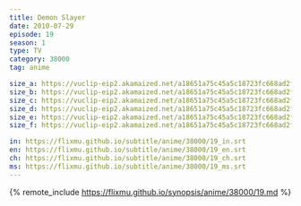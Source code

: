 ```yaml
---
title: Demon Slayer
date: 2010-07-29
episode: 19
season: 1
type: TV
category: 38000
tag: anime

size_a: https://vuclip-eip2.akamaized.net/a18651a75c45a5c18723fc668ad2fa31/vp63207_V20200930055451/hlsc_e2931_2.m3u8
size_b: https://vuclip-eip2.akamaized.net/a18651a75c45a5c18723fc668ad2fa31/vp63207_V20200930055451/hlsc_e2931_3.m3u8
size_c: https://vuclip-eip2.akamaized.net/a18651a75c45a5c18723fc668ad2fa31/vp63207_V20200930055451/hlsc_e2931_4.m3u8
size_d: https://vuclip-eip2.akamaized.net/a18651a75c45a5c18723fc668ad2fa31/vp63207_V20200930055451/hlsc_e2931_5.m3u8
size_e: https://vuclip-eip2.akamaized.net/a18651a75c45a5c18723fc668ad2fa31/vp63207_V20200930055451/hlsc_e2931_6.m3u8
size_f: https://vuclip-eip2.akamaized.net/a18651a75c45a5c18723fc668ad2fa31/vp63207_V20200930055451/hlsc_e2931_7.m3u8

in: https://flixmu.github.io/subtitle/anime/38000/19_in.srt
en: https://flixmu.github.io/subtitle/anime/38000/19_en.srt
ch: https://flixmu.github.io/subtitle/anime/38000/19_ch.srt
ms: https://flixmu.github.io/subtitle/anime/38000/19_ms.srt
---
```

{% remote_include https://flixmu.github.io/synopsis/anime/38000/19.md %}
